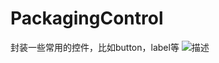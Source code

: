 # PackagingControl
封装一些常用的控件，比如button，label等
![描述](https://github.com/JIAiOS/PackagingControl/WX20190213-172639@2x.png)
